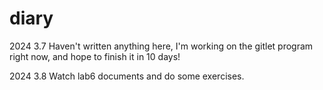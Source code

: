 # diary

2024 3.7 Haven't written anything here, I'm working on the gitlet program right now, and hope to finish it in 10 days!

2024 3.8 Watch lab6 documents and do some exercises.
